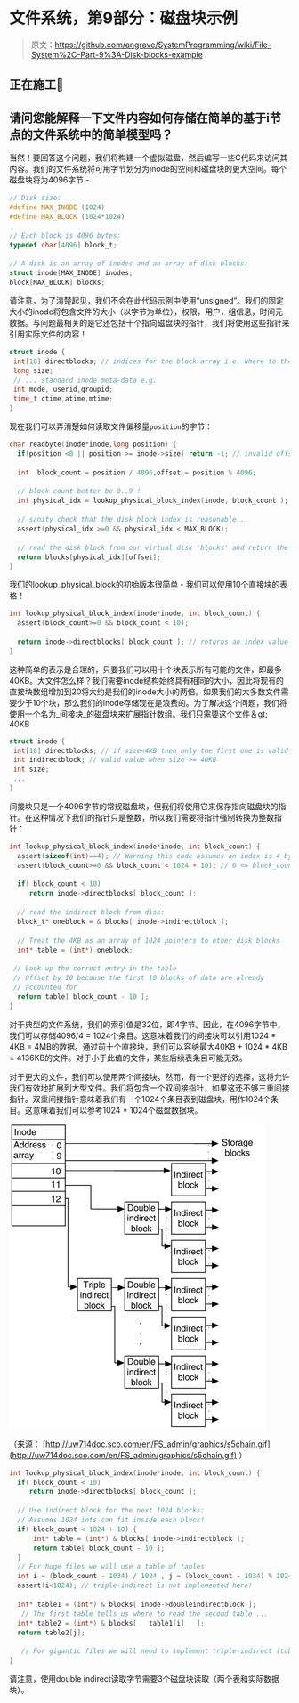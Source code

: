 # 文件系统，第9部分：磁盘块示例

> 原文：<https://github.com/angrave/SystemProgramming/wiki/File-System%2C-Part-9%3A-Disk-blocks-example>

## 正在施工🚧

## 请问您能解释一下文件内容如何存储在简单的基于i节点的文件系统中的简单模型吗？

当然！要回答这个问题，我们将构建一个虚拟磁盘，然后编写一些C代码来访问其内容。我们的文件系统将可用字节划分为inode的空间和磁盘块的更大空间。每个磁盘块将为4096字节 -

```c
// Disk size:
#define MAX_INODE (1024)
#define MAX_BLOCK (1024*1024)

// Each block is 4096 bytes:
typedef char[4096] block_t;

// A disk is an array of inodes and an array of disk blocks:
struct inode[MAX_INODE] inodes;
block[MAX_BLOCK] blocks;
```

请注意，为了清楚起见，我们不会在此代码示例中使用“unsigned”。我们的固定大小的inode将包含文件的大小（以字节为单位），权限，用户，组信息，时间元数据。与问题最相关的是它还包括十个指向磁盘块的指针，我们将使用这些指针来引用实际文件的内容！

```c
struct inode {
 int[10] directblocks; // indices for the block array i.e. where to the find the file's content
 long size;
 // ... standard inode meta-data e.g.
 int mode, userid,groupid;
 time_t ctime,atime,mtime;
}
```

现在我们可以弄清楚如何读取文件偏移量`position`的字节：

```c
char readbyte(inode*inode,long position) {
  if(position <0 || position >= inode->size) return -1; // invalid offset

  int  block_count = position / 4096,offset = position % 4096;

  // block count better be 0..9 !
  int physical_idx = lookup_physical_block_index(inode, block_count );

  // sanity check that the disk block index is reasonable...
  assert(physical_idx >=0 && physical_idx < MAX_BLOCK);

  // read the disk block from our virtual disk 'blocks' and return the specific byte
  return blocks[physical_idx][offset];
}
```

我们的lookup_physical_block的初始版本很简单 - 我们可以使用10个直接块的表格！

```c
int lookup_physical_block_index(inode*inode, int block_count) {
  assert(block_count>=0 && block_count < 10);

  return inode->directblocks[ block_count ]; // returns an index value between [0,MAX_BLOCK)
}
```

这种简单的表示是合理的，只要我们可以用十个块表示所有可能的文件，即最多40KB。大文件怎么样？我们需要inode结构始终具有相同的大小，因此将现有的直接块数组增加到20将大约是我们的inode大小的两倍。如果我们的大多数文件需要少于10个块，那么我们的inode存储现在是浪费的。为了解决这个问题，我们将使用一个名为_间接块_的磁盘块来扩展指针数组。我们只需要这个文件＆gt; 40KB

```c
struct inode {
 int[10] directblocks; // if size<4KB then only the first one is valid
 int indirectblock; // valid value when size >= 40KB
 int size;
 ...
}
```

间接块只是一个4096字节的常规磁盘块，但我们将使用它来保存指向磁盘块的指针。在这种情况下我们的指针只是整数，所以我们需要将指针强制转换为整数指针：

```c
int lookup_physical_block_index(inode*inode, int block_count) {
  assert(sizeof(int)==4); // Warning this code assumes an index is 4 bytes!
  assert(block_count>=0 && block_count < 1024 + 10); // 0 <= block_count< 1034

  if( block_count < 10)
     return inode->directblocks[ block_count ];

  // read the indirect block from disk:
  block_t* oneblock = & blocks[ inode->indirectblock ];

  // Treat the 4KB as an array of 1024 pointers to other disk blocks
  int* table = (int*) oneblock;

 // Look up the correct entry in the table
 // Offset by 10 because the first 10 blocks of data are already 
 // accounted for
  return table[ block_count - 10 ];
}
```

对于典型的文件系统，我们的索引值是32位，即4字节。因此，在4096字节中，我们可以存储4096/4 = 1024个条目。这意味着我们的间接块可以引用1024 * 4KB = 4MB的数据。通过前十个直接块，我们可以容纳最大40KB + 1024 * 4KB = 4136KB的文件。对于小于此值的文件，某些后续表条目可能无效。

对于更大的文件，我们可以使用两个间接块。然而，有一个更好的选择，这将允许我们有效地扩展到大型文件。我们将包含一个双间接指针，如果这还不够三重间接指针。双重间接指针意味着我们有一个1024个条目表到磁盘块，用作1024个条目。这意味着我们可以参考1024 * 1024个磁盘数据块。

![inode disk blocks for data](img/c012049198839822b4b9b3716bf1ddff.jpg)

（来源： [http://uw714doc.sco.com/en/FS_admin/graphics/s5chain.gif](http://uw714doc.sco.com/en/FS_admin/graphics/s5chain.gif) ）

```c
int lookup_physical_block_index(inode*inode, int block_count) {
  if( block_count < 10)
     return inode->directblocks[ block_count ];

  // Use indirect block for the next 1024 blocks:
  // Assumes 1024 ints can fit inside each block!
  if( block_count < 1024 + 10) {   
      int* table = (int*) & blocks[ inode->indirectblock ];
      return table[ block_count - 10 ];
  }
  // For huge files we will use a table of tables
  int i = (block_count - 1034) / 1024 , j = (block_count - 1034) % 1024;
  assert(i<1024); // triple-indirect is not implemented here!

  int* table1 = (int*) & blocks[ inode->doubleindirectblock ];
   // The first table tells us where to read the second table ...
  int* table2 = (int*) & blocks[   table1[i]   ];
  return table2[j];

   // For gigantic files we will need to implement triple-indirect (table of tables of tables)
}
```

请注意，使用double indirect读取字节需要3个磁盘块读取（两个表和实际数据块）。